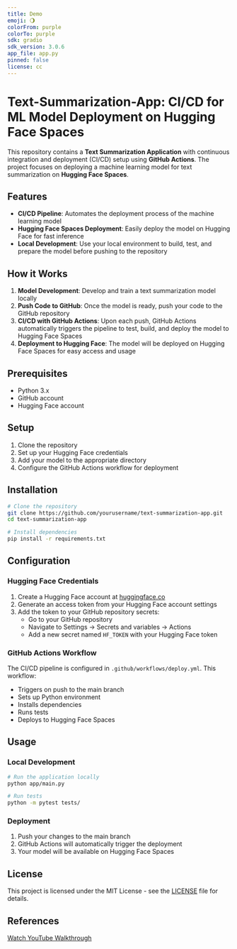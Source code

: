 ```yaml
---
title: Demo
emoji: 🌖
colorFrom: purple
colorTo: purple
sdk: gradio
sdk_version: 3.0.6
app_file: app.py
pinned: false
license: cc
---
```



# Text-Summarization-App: CI/CD for ML Model Deployment on Hugging Face Spaces

This repository contains a **Text Summarization Application** with continuous integration and deployment (CI/CD) setup using **GitHub Actions**. The project focuses on deploying a machine learning model for text summarization on **Hugging Face Spaces**.

## Features

- **CI/CD Pipeline**: Automates the deployment process of the machine learning model
- **Hugging Face Spaces Deployment**: Easily deploy the model on Hugging Face for fast inference
- **Local Development**: Use your local environment to build, test, and prepare the model before pushing to the repository

## How it Works

1. **Model Development**: Develop and train a text summarization model locally
2. **Push Code to GitHub**: Once the model is ready, push your code to the GitHub repository
3. **CI/CD with GitHub Actions**: Upon each push, GitHub Actions automatically triggers the pipeline to test, build, and deploy the model to Hugging Face Spaces
4. **Deployment to Hugging Face**: The model will be deployed on Hugging Face Spaces for easy access and usage

## Prerequisites

- Python 3.x
- GitHub account
- Hugging Face account

## Setup

1. Clone the repository
2. Set up your Hugging Face credentials
3. Add your model to the appropriate directory
4. Configure the GitHub Actions workflow for deployment

## Installation

```bash
# Clone the repository
git clone https://github.com/yourusername/text-summarization-app.git
cd text-summarization-app

# Install dependencies
pip install -r requirements.txt
```

## Configuration

### Hugging Face Credentials

1. Create a Hugging Face account at [huggingface.co](https://huggingface.co)
2. Generate an access token from your Hugging Face account settings
3. Add the token to your GitHub repository secrets:
   - Go to your GitHub repository
   - Navigate to Settings → Secrets and variables → Actions
   - Add a new secret named `HF_TOKEN` with your Hugging Face token

### GitHub Actions Workflow

The CI/CD pipeline is configured in `.github/workflows/deploy.yml`. This workflow:
- Triggers on push to the main branch
- Sets up Python environment
- Installs dependencies
- Runs tests
- Deploys to Hugging Face Spaces


## Usage

### Local Development

```bash
# Run the application locally
python app/main.py

# Run tests
python -m pytest tests/
```

### Deployment

1. Push your changes to the main branch
2. GitHub Actions will automatically trigger the deployment
3. Your model will be available on Hugging Face Spaces


## License

This project is licensed under the MIT License - see the [LICENSE](LICENSE) file for details.

## References

[Watch YouTube Walkthrough](https://youtu.be/VYSGjUa5sc4)
